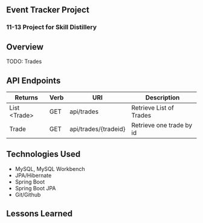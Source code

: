 ## Event Tracker Project

### 11-13 Project for Skill Distillery

## Overview

TODO: Trades

## API Endpoints

| Returns | Verb | URI | Description|
|---------|------|-----|------------|
| List &lt;Trade&gt; | GET | api/trades| Retrieve List of Trades|
|Trade | GET | api/trades/{tradeid} | Retrieve one trade by id |

## Technologies Used
* MySQL, MySQL Workbench
* JPA/Hibernate
* Spring Boot
* Spring Boot JPA
* Git/Github

## Lessons Learned
